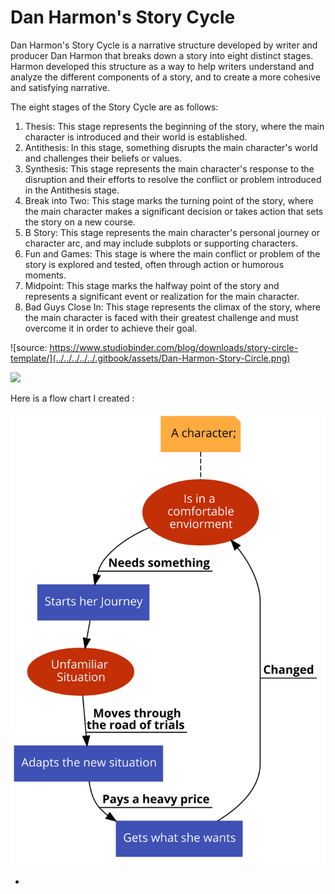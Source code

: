 # Dan Harmon's Story Cycle

Dan Harmon's Story Cycle is a narrative structure developed by writer and producer Dan Harmon that breaks down a story into eight distinct stages. Harmon developed this structure as a way to help writers understand and analyze the different components of a story, and to create a more cohesive and satisfying narrative.

The eight stages of the Story Cycle are as follows:

1. Thesis: This stage represents the beginning of the story, where the main character is introduced and their world is established.
2. Antithesis: In this stage, something disrupts the main character's world and challenges their beliefs or values.
3. Synthesis: This stage represents the main character's response to the disruption and their efforts to resolve the conflict or problem introduced in the Antithesis stage.
4. Break into Two: This stage marks the turning point of the story, where the main character makes a significant decision or takes action that sets the story on a new course.
5. B Story: This stage represents the main character's personal journey or character arc, and may include subplots or supporting characters.
6. Fun and Games: This stage is where the main conflict or problem of the story is explored and tested, often through action or humorous moments.
7. Midpoint: This stage marks the halfway point of the story and represents a significant event or realization for the main character.
8. Bad Guys Close In: This stage represents the climax of the story, where the main character is faced with their greatest challenge and must overcome it in order to achieve their goal.

![source: https://www.studiobinder.com/blog/downloads/story-circle-template/](../../../../../.gitbook/assets/Dan-Harmon-Story-Circle.png)



![](../../../../../.gitbook/assets/story\_circle.jpg)

Here is a flow chart I created :

![](../../../../../.gitbook/assets/charecter-flow.png)

*

